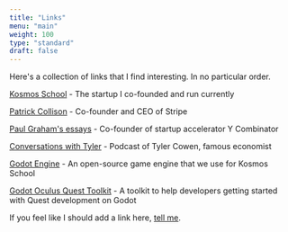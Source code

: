 ```yaml
---
title: "Links"
menu: "main"
weight: 100
type: "standard"
draft: false
---
```


Here's a collection of links that I find interesting. In no particular order.

[Kosmos School](https://kosmosschool.com) - The startup I co-founded and run currently

[Patrick Collison](https://patrickcollison.com/) - Co-founder and CEO of Stripe

[Paul Graham's essays](http://paulgraham.com/articles.html) - Co-founder of startup accelerator Y Combinator

[Conversations with Tyler](https://conversationswithtyler.com/) - Podcast of Tyler Cowen, famous economist

[Godot Engine](https://godotengine.org/) - An open-source game engine that we use for Kosmos School

[Godot Oculus Quest Toolkit](https://github.com/NeoSpark314/godot_oculus_quest_toolkit) - A toolkit to help developers getting started with Quest development on Godot

If you feel like I should add a link here, [tell me](/about).



